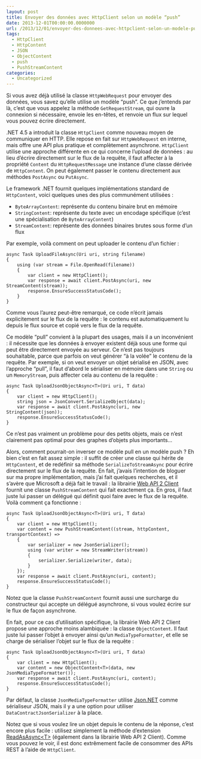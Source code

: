 ```yaml
---
layout: post
title: Envoyer des données avec HttpClient selon un modèle “push”
date: 2013-12-01T00:00:00.0000000
url: /2013/12/01/envoyer-des-donnees-avec-httpclient-selon-un-modele-push/
tags:
  - HttpClient
  - HttpContent
  - JSON
  - ObjectContent
  - push
  - PushStreamContent
categories:
  - Uncategorized
---
```



Si vous avez déjà utilisé la classe `HttpWebRequest` pour envoyer des données, vous savez qu’elle utilise un modèle “push”. Ce que j’entends par là, c’est que vous appelez la méthode `GetRequestStream`, qui ouvre la connexion si nécessaire, envoie les en-têtes, et renvoie un flux sur lequel vous pouvez écrire directement.

.NET 4.5 a introduit la classe `HttpClient` comme nouveau moyen de communiquer en HTTP. Elle repose en fait sur `HttpWebRequest` en interne, mais offre une API plus pratique et complètement asynchrone. `HttpClient` utilise une approche différente en ce qui concerne l’upload de données : au lieu d’écrire directement sur le flux de la requête, il faut affecter à la propriété `Content` du `HttpRequestMessage` une instance d’une classe dérivée de `HttpContent`. On peut également passer le contenu directement aux méthodes `PostAsync` ou `PutAsync`.

Le framework .NET fournit quelques implémentations standard de `HttpContent`, voici quelques unes des plus communément utilisées :

- `ByteArrayContent`: représente du contenu binaire brut en mémoire
- `StringContent`: représente du texte avec un encodage spécifique (c’est une spécialisation de `ByteArrayContent`)
- `StreamContent`: représente des données binaires brutes sous forme d’un flux


Par exemple, voilà comment on peut uploader le contenu d’un fichier :

```
async Task UploadFileAsync(Uri uri, string filename)
{
    using (var stream = File.OpenRead(filename))
    {
        var client = new HttpClient();
        var response = await client.PostAsync(uri, new StreamContent(stream));
        response.EnsureSuccessStatusCode();
    }
}
```

Comme vous l’aurez peut-être remarqué, ce code n’écrit jamais explicitement sur le flux de la requête : le contenu est automatiquement lu depuis le flux source et copié vers le flux de la requête.

Ce modèle “pull” convient à la plupart des usages, mais il a un inconvénient : il nécessite que les données à envoyer existent déjà sous une forme qui peut être directement envoyée au serveur. Ce n’est pas toujours souhaitable, parce que parfois on veut générer “à la volée” le contenu de la requête. Par exemple, si on veut envoyer un objet sérialisé en JSON, avec l’approche “pull”, il faut d’abord le sérialiser en mémoire dans une `String` ou un `MemoryStream`, puis affecter cela au contenu de la requête :

```
async Task UploadJsonObjectAsync<T>(Uri uri, T data)
{
    var client = new HttpClient();
    string json = JsonConvert.SerializeObject(data);
    var response = await client.PostAsync(uri, new StringContent(json));
    response.EnsureSuccessStatusCode();
}
```

Ce n’est pas vraiment un problème pour des petits objets, mais ce n’est clairement pas optimal pour des graphes d’objets plus importants…

Alors, comment pourrait-on inverser ce modèle pull en un modèle push ? Eh bien c’est en fait assez simple : il suffit de créer une classe qui hérite de `HttpContent`, et de redéfinir sa méthode `SerializeToStreamAsync` pour écrire directement sur le flux de la requête. En fait, j’avais l’intention de bloguer sur ma propre implémentation, mais j’ai fait quelques recherches, et il s’avère que Microsoft a déjà fait le travail : la librairie [Web API 2 Client](https://www.nuget.org/packages/Microsoft.AspNet.WebApi.Client) fournit une classe `PushStreamContent` qui fait exactement ça. En gros, il faut juste lui passer un délégué qui définit quoi faire avec le flux de la requête. Voilà comment ça fonctionne :

```
async Task UploadJsonObjectAsync<T>(Uri uri, T data)
{
    var client = new HttpClient();
    var content = new PushStreamContent((stream, httpContent, transportContext) =>
    {
        var serializer = new JsonSerializer();
        using (var writer = new StreamWriter(stream))
        {
            serializer.Serialize(writer, data);
        }
    });
    var response = await client.PostAsync(uri, content);
    response.EnsureSuccessStatusCode();
}
```

Notez que la classe `PushStreamContent` fournit aussi une surcharge du constructeur qui accepte un délégué asynchrone, si vous voulez écrire sur le flux de façon asynchrone.

En fait, pour ce cas d’utilisation spécifique, la librairie Web API 2 Client propose une approche moins alambiquée : la classe `ObjectContent`. Il faut juste lui passer l’objet à envoyer ainsi qu’un `MediaTypeFormatter`, et elle se charge de sérialiser l’objet sur le flux de la requête :

```
async Task UploadJsonObjectAsync<T>(Uri uri, T data)
{
    var client = new HttpClient();
    var content = new ObjectContent<T>(data, new JsonMediaTypeFormatter());
    var response = await client.PostAsync(uri, content);
    response.EnsureSuccessStatusCode();
}
```

Par défaut, la classe `JsonMediaTypeFormatter` utilise [Json.NET](http://james.newtonking.com/json) comme sérialiseur JSON, mais il y a une option pour utiliser `DataContractJsonSerializer` à la place.

Notez que si vous voulez lire un objet depuis le contenu de la réponse, c’est encore plus facile : utilisez simplement la méthode d’extension [ReadAsAsync&lt;T&gt;](http://msdn.microsoft.com/en-us/library/system.net.http.httpcontentextensions.readasasync%28v=vs.118%29.aspx) (également dans la librairie Web API 2 Client). Comme vous pouvez le voir, il est donc extrêmement facile de consommer des APIs REST à l’aide de `HttpClient`.

